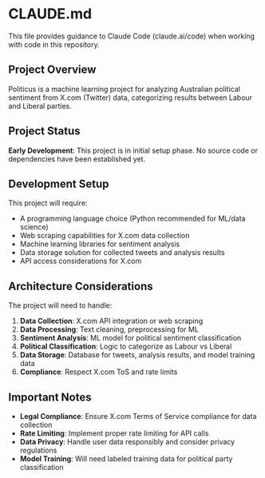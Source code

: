 # CLAUDE.md

This file provides guidance to Claude Code (claude.ai/code) when working with code in this repository.

## Project Overview

Politicus is a machine learning project for analyzing Australian political sentiment from X.com (Twitter) data, categorizing results between Labour and Liberal parties.

## Project Status

**Early Development**: This project is in initial setup phase. No source code or dependencies have been established yet.

## Development Setup

This project will require:
- A programming language choice (Python recommended for ML/data science)
- Web scraping capabilities for X.com data collection
- Machine learning libraries for sentiment analysis
- Data storage solution for collected tweets and analysis results
- API access considerations for X.com

## Architecture Considerations

The project will need to handle:
1. **Data Collection**: X.com API integration or web scraping
2. **Data Processing**: Text cleaning, preprocessing for ML
3. **Sentiment Analysis**: ML model for political sentiment classification
4. **Political Classification**: Logic to categorize as Labour vs Liberal
5. **Data Storage**: Database for tweets, analysis results, and model training data
6. **Compliance**: Respect X.com ToS and rate limits

## Important Notes

- **Legal Compliance**: Ensure X.com Terms of Service compliance for data collection
- **Rate Limiting**: Implement proper rate limiting for API calls
- **Data Privacy**: Handle user data responsibly and consider privacy regulations
- **Model Training**: Will need labeled training data for political party classification
